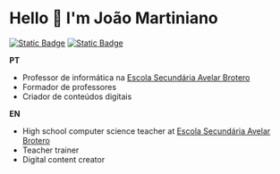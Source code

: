# Hello :wave: I'm João Martiniano

[![Static Badge](https://img.shields.io/badge/%40joaomartiniano-blue?logo=linkedin)](https://www.linkedin.com/in/joaomartiniano/) [![Static Badge](https://img.shields.io/badge/%40jmartiniano-white?logo=youtube&logoColor=%23ff0000)
](https://www.youtube.com/@jmartiniano)


**PT**
- Professor de informática na [Escola Secundária Avelar Brotero](https://github.com/escolabrotero)
- Formador de professores
- Criador de conteúdos digitais

**EN**
- High school computer science teacher at [Escola Secundária Avelar Brotero](https://github.com/escolabrotero)
- Teacher trainer
- Digital content creator